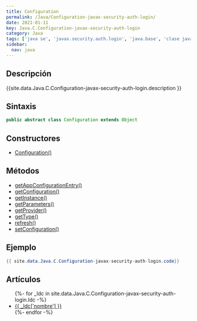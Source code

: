 ```yaml
---
title: Configuration
permalink: /Java/Configuration-javax-security-auth-login/
date: 2021-01-11
key: Java.C.Configuration-javax-security-auth-login
category: Java
tags: ['java se', 'javax.security.auth.login', 'java.base', 'clase java', 'Java 1.4']
sidebar: 
  nav: java
---
```


## Descripción
{{site.data.Java.C.Configuration-javax-security-auth-login.description }}

## Sintaxis
~~~java
public abstract class Configuration extends Object
~~~

## Constructores
* [Configuration()](/Java/Configuration-javax-security-auth-login/Configuration/)

## Métodos
* [getAppConfigurationEntry()](/Java/Configuration-javax-security-auth-login/getAppConfigurationEntry/)
* [getConfiguration()](/Java/Configuration-javax-security-auth-login/getConfiguration/)
* [getInstance()](/Java/Configuration-javax-security-auth-login/getInstance/)
* [getParameters()](/Java/Configuration-javax-security-auth-login/getParameters/)
* [getProvider()](/Java/Configuration-javax-security-auth-login/getProvider/)
* [getType()](/Java/Configuration-javax-security-auth-login/getType/)
* [refresh()](/Java/Configuration-javax-security-auth-login/refresh/)
* [setConfiguration()](/Java/Configuration-javax-security-auth-login/setConfiguration/)

## Ejemplo
~~~java
{{ site.data.Java.C.Configuration-javax-security-auth-login.code}}
~~~

## Artículos
<ul>
{%- for _ldc in site.data.Java.C.Configuration-javax-security-auth-login.ldc -%}
   <li>
       <a href="{{_ldc['url'] }}">{{ _ldc['nombre'] }}</a>
   </li>
{%- endfor -%}
</ul>
